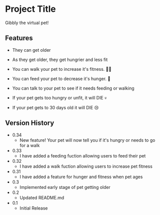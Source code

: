 # Project Title

Gibbly the virtual pet!

## Features

- They can get older

- As they get older, they get hungrier and less fit

- You can walk your pet to increase it's fitness. 🏃‍♂️

- You can feed your pet to decrease it's hunger. 🍕

- You can talk to your pet to see if it needs feeding or walking

- If your pet gets too hungry or unfit, it will DIE 💀

- If your pet gets to 30 days old it will DIE 😢

## Version History

- 0.34
  - New feature! Your pet will now tell you if it's hungry or needs to go for a walk
- 0.33
  - I have added a feeding fuction allowing users to feed their pet
- 0.32
  - I have added a walk fuction allowing users to increase pet fitness
- 0.31
  - I have added a feature for hunger and fitness when pet ages
- 0.3
  - Implemented early stage of pet getting older
- 0.2
  - Updated README.md
- 0.1
  - Initial Release
